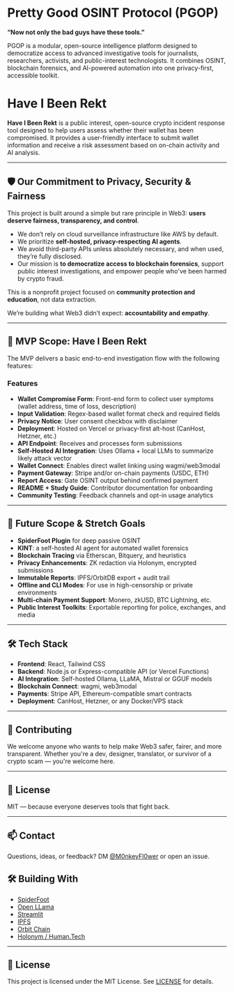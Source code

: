 
# Pretty Good OSINT Protocol (PGOP)

**“Now not only the bad guys have these tools.”**

PGOP is a modular, open-source intelligence platform designed to democratize access to advanced investigative tools for journalists, researchers, activists, and public-interest technologists. It combines OSINT, blockchain forensics, and AI-powered automation into one privacy-first, accessible toolkit.

# Have I Been Rekt

**Have I Been Rekt** is a public interest, open-source crypto incident response tool designed to help users assess whether their wallet has been compromised. It provides a user-friendly interface to submit wallet information and receive a risk assessment based on on-chain activity and AI analysis.

---

## 🛡️ Our Commitment to Privacy, Security & Fairness

This project is built around a simple but rare principle in Web3: **users deserve fairness, transparency, and control**.

- We don’t rely on cloud surveillance infrastructure like AWS by default.
- We prioritize **self-hosted, privacy-respecting AI agents**.
- We avoid third-party APIs unless absolutely necessary, and when used, they’re fully disclosed.
- Our mission is **to democratize access to blockchain forensics**, support public interest investigations, and empower people who've been harmed by crypto fraud.

This is a nonprofit project focused on **community protection and education**, not data extraction.

We’re building what Web3 didn’t expect: **accountability and empathy**.

---

## 🚀 MVP Scope: Have I Been Rekt

The MVP delivers a basic end-to-end investigation flow with the following features:

### Features

- **Wallet Compromise Form**: Front-end form to collect user symptoms (wallet address, time of loss, description)
- **Input Validation**: Regex-based wallet format check and required fields
- **Privacy Notice**: User consent checkbox with disclaimer
- **Deployment**: Hosted on Vercel or privacy-first alt-host (CanHost, Hetzner, etc.)
- **API Endpoint**: Receives and processes form submissions
- **Self-Hosted AI Integration**: Uses Ollama + local LLMs to summarize likely attack vector
- **Wallet Connect**: Enables direct wallet linking using wagmi/web3modal
- **Payment Gateway**: Stripe and/or on-chain payments (USDC, ETH)
- **Report Access**: Gate OSINT output behind confirmed payment
- **README + Study Guide**: Contributor documentation for onboarding
- **Community Testing**: Feedback channels and opt-in usage analytics

---

## 🧪 Future Scope & Stretch Goals

- **SpiderFoot Plugin** for deep passive OSINT
- **KINT**: a self-hosted AI agent for automated wallet forensics
- **Blockchain Tracing** via Etherscan, Bitquery, and heuristics
- **Privacy Enhancements**: ZK redaction via Holonym, encrypted submissions
- **Immutable Reports**: IPFS/OrbitDB export + audit trail
- **Offline and CLI Modes**: For use in high-censorship or private environments
- **Multi-chain Payment Support**: Monero, zkUSD, BTC Lightning, etc.
- **Public Interest Toolkits**: Exportable reporting for police, exchanges, and media

---

## 🛠️ Tech Stack

- **Frontend**: React, Tailwind CSS
- **Backend**: Node.js or Express-compatible API (or Vercel Functions)
- **AI Integration**: Self-hosted Ollama, LLaMA, Mistral or GGUF models
- **Blockchain Connect**: wagmi, web3modal
- **Payments**: Stripe API, Ethereum-compatible smart contracts
- **Deployment**: CanHost, Hetzner, or any Docker/VPS stack

---

## 🤝 Contributing

We welcome anyone who wants to help make Web3 safer, fairer, and more transparent. Whether you're a dev, designer, translator, or survivor of a crypto scam — you're welcome here.

---

## 📄 License

MIT — because everyone deserves tools that fight back.

---

## 📫 Contact

Questions, ideas, or feedback? DM [@M0nkeyFl0wer](https://github.com/M0nkeyFl0wer) or open an issue.

## 🛠 Building With

- [SpiderFoot](https://github.com/smicallef/spiderfoot)
- [Open LLama](https://github.com/openlm-research/open_llama)
- [Streamlit](https://streamlit.io/)
- [IPFS](https://ipfs.io/)
- [Orbit Chain](https://bridge.orbit.network/)
- [Holonym / Human.Tech](https://human.tech/)

---

## 📄 License

This project is licensed under the MIT License. See [LICENSE](LICENSE) for details.

